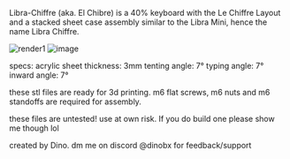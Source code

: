 Libra-Chiffre (aka. El Chibre) is a 40% keyboard with the Le Chiffre Layout and a stacked sheet case assembly similar to the Libra Mini, hence the name Libra Chiffre.

![render1](https://github.com/user-attachments/assets/c0d8571e-2c5b-47fe-b0e7-39c86269415d)
![image](https://github.com/Chochigum/Libra-Chiffre/assets/150053436/2cad1024-0bdb-4a47-a47b-89abb1dd07cc)

specs:
acrylic sheet thickness: 3mm
tenting angle: 7°
typing angle: 7°
inward angle: 7°

these stl files are ready for 3d printing.
m6 flat screws, m6 nuts and m6 standoffs are required for assembly.

these files are untested! use at own risk. If you do build one please show me though lol

created by Dino. dm me on discord @dinobx for feedback/support
